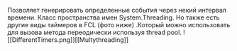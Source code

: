 Позволяет генерировать определенные события через некий интервал времени. Класс пространства имен System.Threading. Но также есть другие виды таймеров в FCL (фото ниже) .Который можно использовать для вызова метода переодически используя thread pool. 
![[DifferentTimers.png]][[Multythreading]]